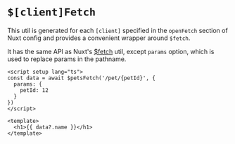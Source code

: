# `$[client]Fetch`

This util is generated for each `[client]` specified in the `openFetch` section of Nuxt config and provides a convenient wrapper around `$fetch`. 

It has the same API as Nuxt's [$fetch](https://nuxt.com/docs/api/utils/dollarfetch) util, except `params` option, which is used to replace params in the pathname.

```vue
<script setup lang="ts">
const data = await $petsFetch('/pet/{petId}', {
  params: {
    petId: 12
  }
})
</script>

<template>
  <h1>{{ data?.name }}</h1>
</template>
```

